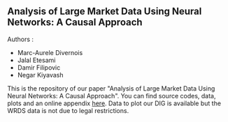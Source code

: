 ## Analysis of Large Market Data Using Neural Networks: A Causal Approach
Authors :
- Marc-Aurele Divernois
- Jalal Etesami
- Damir Filipovic
- Negar Kiyavash

This is the repository of our paper "Analysis of Large Market Data Using Neural Networks: A Causal Approach". You can find source codes, data, plots and an online appendix [here](https://marcaureledivernois.github.io/firm-network/). Data to plot our DIG is available but the WRDS data is not due to legal restrictions.
